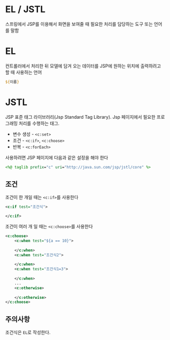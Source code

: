 # EL / JSTL

스프링에서 JSP를 이용해서 화면을 보여줄 때
필요한 처리를 담당하는 도구 또는 언어를 말함

# EL

컨트롤러에서 처리한 뒤 모델에 담겨 오는 데이터를 JSP에 원하는 위치에 출력하려고 할 때 사용하는 언어


```jsp
${이름}
```

# JSTL

JSP 표준 태그 라이브러리(Jsp Standard Tag Library).
Jsp 페이지에서 필요한 프로그래밍 처리를 수행하는 태그.

- 변수 생성 - `<c:set>`
- 조건 - `<c:if>`, `<c:choose>`
- 반복 - `<c:forEach>`

사용하려면 JSP 페이지에 다음과 같은 설정을 해야 한다

```jsp
<%@ taglib prefix="c" uri="http://java.sun.com/jsp/jstl/core" %>
```

## 조건

조건이 한 개일 때는 `<c:if>`를 사용한다

```xml
<c:if test="조건식">

</c:if>
```

조건이 여러 개 일 때는 `<c:choose>`를 사용한다

```xml
<c:choose>
	<c:when test="${a == 10}">
	
	</c:when>
	<c:when test="조건식2">
	
	</c:when>
	<c:when test="조건식1=3">
	
	</c:when>
	...
	<c:otherwise>
	
	</c:otherwise>
</c:choose>
```

## 주의사항
조건식은 `EL`로 작성한다.